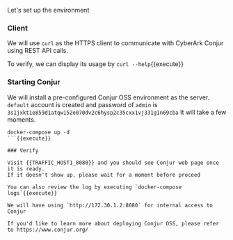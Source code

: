 
Let's set up the environment

### Client

We will use `curl` as the HTTPS client to communicate with CyberArk Conjur using REST API calls.

To verify, we can display its usage by `curl --help`{{execute}}

### Starting Conjur

We will install a pre-configured Conjur OSS environment as the server.   
`default` account is created and password of `admin` is `3s1jxkt1e859d1atqw152e070dv2c6hysp2c35cxx1vj331g1n69cba`
It will take a few moments.

```
docker-compose up -d
```{{execute}}

### Verify

Visit {{TRAFFIC_HOST1_8080}} and you should see Conjur web page once it is ready.
If it doesn't show up, please wait for a moment before proceed

You can also review the log by executing `docker-compose logs`{{execute}} 

We will have using `http://172.30.1.2:8080` for internal access to Conjur

If you'd like to learn more about deploying Conjur OSS, please refer to https://www.conjur.org/